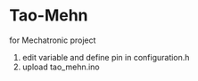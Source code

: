 # Tao-Mehn
for Mechatronic project
1. edit variable and define pin in configuration.h
2. upload tao_mehn.ino
